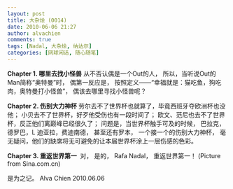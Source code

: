 ```yaml
---
layout: post
title: 大杂烩 (0014)
date: 2010-06-06 21:27
author: alvachien
comments: true
tags: [Nadal, 大杂烩, 纳达尔]
categories: [网球闲话, 随心随笔]
---
```

**Chapter 1. 哪里去找小怪兽**
从不否认偶是一个Out的人，
所以，当听说Out的Man简称“奥特曼”时，
偶第一反应是，
按照定义——“幸福就是：猫吃鱼，狗吃肉，奥特曼打小怪兽”，
偶该去哪里寻找小怪兽呢？
 
**Chapter 2. 伤别大力神杯**
劳尔去不了世界杯也就算了，毕竟西班牙夺欧洲杯也没他；
小贝去不了世界杯，好歹他受伤也有一段时间了；
欧文、范尼也去不了世界杯，反正他们离巅峰已经很久了；
问题是，当世界杯触手可及的时候，
巴拉克，德罗巴，L 迪亚拉，费迪南德，
甚至还有罗本，
一个接一个的伤别大力神杯，
毫无疑问，他们的缺席将无可避免的让本届世界杯涂上一层伤感的色彩。
 
**Chapter 3. 重返世界第一**
<img src="http://i2.sinaimg.cn/ty/t/p/2010-06-06/U2096P6T12D5022515F44DT20100606224512.JPG" alt="" />
对，
是的，
Rafa Nadal，
重返世界第一！
(Picture from Sina.com.cn)
 
是为之记。
Alva Chien
2010.06.06
